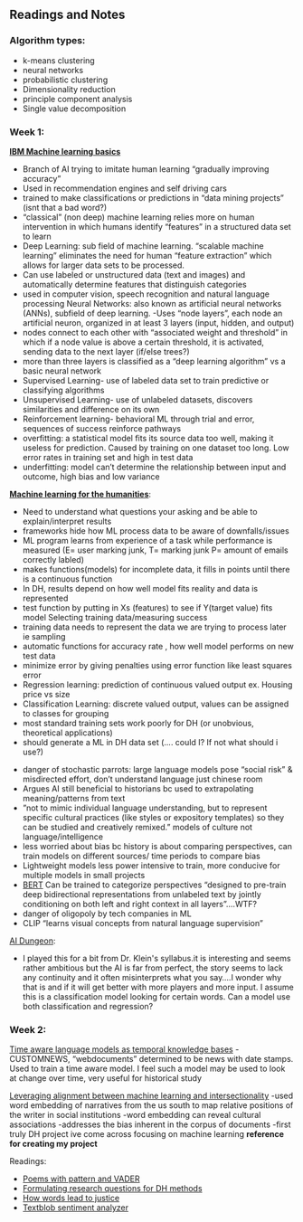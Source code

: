 ## Readings and Notes
### Algorithm types:
- k-means clustering
- neural networks
- probabilistic clustering
- Dimensionality reduction
- principle component analysis
- Single value decomposition

### Week 1:

[**IBM Machine learning basics**](https://www.ibm.com/cloud/learn/machine-learning)
- Branch of AI trying to imitate human learning “gradually improving accuracy”
- Used in recommendation engines and self driving cars
- trained to make classifications or predictions in “data mining projects”  (isnt that a bad word?)
- “classical” (non deep) machine learning relies more on human intervention in which humans identify “features” in a structured data set to learn
- Deep Learning: sub field of machine learning. “scalable machine learning” eliminates the need for human “feature extraction”  which allows for larger data sets to be processed. 
- Can use labeled or unstructured data (text and images) and automatically determine features that distinguish categories 
- used in computer vision, speech recognition and natural language processing
Neural Networks: also known as artificial neural networks (ANNs), subfield of deep learning. -Uses “node layers”,  each node an artificial neuron, organized in at least 3 layers (input, hidden, and output)
- nodes connect to each other with “associated weight and threshold” in which if a node value is above a certain threshold, it is activated, sending data to the next layer (if/else trees?)
- more than three layers is classified as a “deep learning algorithm” vs a basic neural network
- Supervised Learning- use of labeled data set to train predictive or classifying algorithms
- Unsupervised Learning- use of unlabeled datasets, discovers similarities and difference on its own
- Reinforcement learning- behavioral ML through trial and error, sequences of success reinforce pathways
- overfitting: a statistical model fits its source data too well, making it useless for prediction. Caused by training on one dataset too long. Low error rates in training set and high in test data
- underfitting: model can’t determine the relationship between input and outcome, high bias and low variance 

[**Machine learning for the humanities**](https://latex-ninja.com/2020/10/25/machine-learning-for-the-humanities-a-very-short-introduction-and-a-not-so-short-reflection/):
- Need to understand what questions your asking and be able to explain/interpret results
- frameworks hide how ML process data to be aware of downfalls/issues
- ML program learns from experience of a task while performance is measured (E= user marking junk, T= marking junk P= amount of emails correctly labled)
- makes functions(models) for incomplete data, it fills in points until there is a continuous function
- In DH, results depend on how well model fits reality and data is represented
- test function by putting in Xs (features) to see if Y(target value) fits model
Selecting training data/measuring success
- training data needs to represent the data we are trying to process later ie sampling
- automatic functions for accuracy rate , how well model performs on new test data
- minimize error by giving penalties using error function like least squares error
- Regression learning: prediction of continuous valued output ex. Housing price vs size
- Classification Learning: discrete valued output, values can be assigned to classes for grouping
- most standard training sets work poorly for DH (or unobvious, theoretical applications)
- should generate a ML in DH data set (.... could I? If not what should i use?)

[**Latent spaces of culture**]:(https://tedunderwood.com/2021/10/21/latent-spaces-of-culture/)
- danger of stochastic parrots: large language models pose “social risk” & misdirected effort, don’t understand language just chinese room
- Argues AI still beneficial to historians bc used to extrapolating meaning/patterns from text
- ”not to mimic individual language understanding, but to represent specific cultural practices (like styles or expository templates) so they can be studied and creatively remixed.” models of culture not language/intelligence
- less worried about bias bc history is about comparing perspectives, can train models on different sources/ time periods to compare bias
- Lightweight models less power intensive to train, more conducive for multiple models in small projects
- [BERT](https://arxiv.org/abs/1810.04805v2) Can be trained to categorize perspectives “designed to pre-train deep bidirectional representations from unlabeled text by jointly conditioning on both left and right context in all layers”....WTF?
- danger of oligopoly by tech companies in ML
- CLIP “learns visual concepts from natural language supervision”

[AI Dungeon](https://play.aidungeon.io/main/adventurePlay?publicId=3f94167c-0083-4fe5-8db9-5b11045c1e44): 
- I played this for a bit from Dr. Klein's syllabus.it is interesting and seems rather ambitious but the AI is far from perfect, the story seems to lack any continuity and it often misinterprets what you say….I wonder why that is and if it will get better with more players and more input. I assume this is a classification model looking for certain words. Can a model use both classification and regression?
### Week  2:

[Time aware language models as temporal knowledge bases](https://arxiv.org/abs/2106.15110)
-CUSTOMNEWS, “webdocuments” determined to be news with date stamps. Used to train a time aware model. I feel such a model may be used to look  at change over time, very useful for historical study

[Leveraging alignment between machine learning and intersectionality](https://www.sciencedirect.com/science/article/abs/pii/S0304422X21000115)
-used word embedding of narratives from the us south to map relative positions of the writer in social institutions
-word embedding can reveal cultural associations 
-addresses the bias inherent in the corpus of documents
-first truly DH project ive come across focusing on machine learning
**reference for creating my project**

Readings:
- [Poems with pattern and VADER](https://scholarslab.lib.virginia.edu/blog/poems-with-pattern-and-vader-part-1-quincy-troupe/)
- [Formulating research questions for DH methods](https://latex-ninja.com/2020/03/29/formulating-research-questions-for-using-dh-methods/)
- [How words lead to justice](https://www.publicbooks.org/how-words-lead-to-justice/)
- [Textblob sentiment analyzer](https://textblob.readthedocs.io/en/dev/advanced_usage.html)
